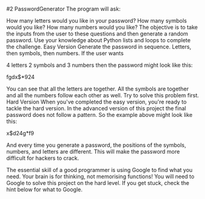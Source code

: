 #2 PasswordGenerator
The program will ask:

How many letters would you like in your password?
How many symbols would you like?
How many numbers would you like?
The objective is to take the inputs from the user to these questions and then generate a random password. Use your knowledge about Python lists and loops to complete the challenge.
Easy Version
Generate the password in sequence. Letters, then symbols, then numbers. If the user wants

4 letters 2 symbols and 3 numbers then the password might look like this:

fgdx$*924

You can see that all the letters are together. All the symbols are together and all the numbers follow each other as well. Try to solve this problem first.
Hard Version
When you've completed the easy version, you're ready to tackle the hard version. In the advanced version of this project the final password does not follow a pattern. So the example above might look like this:

x$d24g*f9

And every time you generate a password, the positions of the symbols, numbers, and letters are different. This will make the password more difficult for hackers to crack.

The essential skill of a good programmer is using Google to find what you need. Your brain is for thinking, not memorising functions! You will need to Google to solve this project on the hard level. If you get stuck, check the hint below for what to Google.
